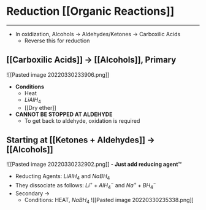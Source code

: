# Reduction [[Organic Reactions]]
---
- In oxidization, Alcohols -> Aldehydes/Ketones -> Carboxilic Acids
	- Reverse this for reduction
## [[Carboxilic Acids]] -> [[Alcohols]], Primary
![[Pasted image 20220330233906.png]]
- **Conditions**
	- Heat
	- $LiAlH_4$
	- [[Dry ether]]
- **CANNOT BE STOPPED AT ALDEHYDE**
	- To get back to aldehyde, oxidation is required
## Starting at [[Ketones + Aldehydes]] -> [[Alcohols]]
![[Pasted image 20220330232902.png]]
**- Just add reducing agent™**
- Reducting Agents: $LiAlH_4$ and $NaBH_4$
- They dissociate as follows: $Li^++AlH_4^-$ and $Na^++BH_4^-$
- Secondary -> 
	- Conditions: HEAT, $NaBH_4$
![[Pasted image 20220330235338.png]]